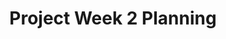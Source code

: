 ---
toc: true
layout: post
description: Planning process for project week 2
categories: [markdown]
title: Project Week 2 Planning
---